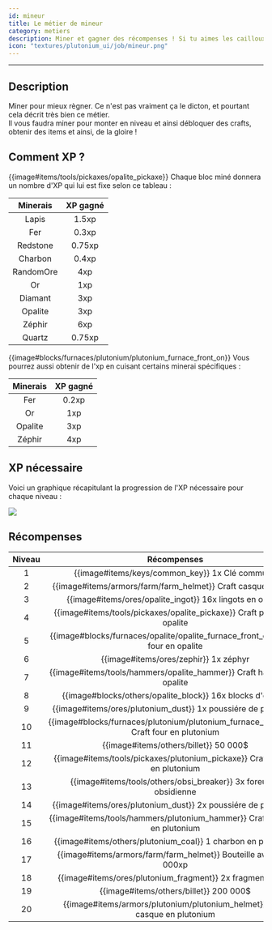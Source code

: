 ```yaml
---
id: mineur
title: Le métier de mineur
category: metiers
description: Miner et gagner des récompenses ! Si tu aimes les cailloux, tu aimeras ce métier.
icon: "textures/plutonium_ui/job/mineur.png"
---
```

___
## Description

Miner pour mieux règner. Ce n'est pas vraiment ça le dicton, et pourtant cela décrit très bien ce métier.  
Il vous faudra miner pour monter en niveau et ainsi débloquer des crafts, obtenir des items et ainsi, de la gloire !  

## Comment XP ?

{{image#items/tools/pickaxes/opalite_pickaxe}} Chaque bloc miné donnera un nombre d'XP qui lui est fixe selon ce tableau : 

Minerais | XP gagné
:------: | :------:
Lapis | 1.5xp
Fer | 0.3xp
Redstone | 0.75xp
Charbon | 0.4xp
RandomOre | 4xp
Or | 1xp
Diamant | 3xp
Opalite | 3xp
Zéphir | 6xp
Quartz | 0.75xp

{{image#blocks/furnaces/plutonium/plutonium_furnace_front_on}} Vous pourrez aussi obtenir de l'xp en cuisant certains minerai spécifiques :

Minerais | XP gagné
:------: | :------:
Fer | 0.2xp
Or | 1xp
Opalite | 3xp
Zéphir | 4xp

## XP nécessaire

Voici un graphique récapitulant la progression de l'XP nécessaire pour chaque niveau :  

<img style="margin: 0 auto;" src="https://user-images.githubusercontent.com/109299545/179062119-d4ceae2f-0a9e-4d0b-a375-7fd3b3452178.PNG">

## Récompenses

Niveau | Récompenses
:----: | :---------: 
1 | {{image#items/keys/common_key}} 1x Clé commune
2 | {{image#items/armors/farm/farm_helmet}} Craft casque de farm
3 | {{image#items/ores/opalite_ingot}} 16x lingots en opalite
4 | {{image#items/tools/pickaxes/opalite_pickaxe}} Craft pioche en opalite
5 | {{image#blocks/furnaces/opalite/opalite_furnace_front_off}} Craft four en opalite
6 | {{image#items/ores/zephir}} 1x zéphyr
7 | {{image#items/tools/hammers/opalite_hammer}} Craft hammer en opalite
8 | {{image#blocks/others/opalite_block}} 16x blocks d'opalite
9 | {{image#items/ores/plutonium_dust}} 1x poussiére de plutonium
10 | {{image#blocks/furnaces/plutonium/plutonium_furnace_front_off}} Craft four en plutonium
11 | {{image#items/others/billet}} 50 000$
12 | {{image#items/tools/pickaxes/plutonium_pickaxe}} Craft pioche en plutonium
13 | {{image#items/tools/others/obsi_breaker}} 3x foreuses obsidienne
14 | {{image#items/ores/plutonium_dust}} 2x poussiére de plutonium
15 | {{image#items/tools/hammers/plutonium_hammer}} Craft hammer en plutonium
16 | {{image#items/others/plutonium_coal}} 1 charbon en plutonium
17 | {{image#items/armors/farm/farm_helmet}} Bouteille avec 250 000xp
18 | {{image#items/ores/plutonium_fragment}} 2x fragments pluto
19 | {{image#items/others/billet}} 200 000$
20 | {{image#items/armors/plutonium/plutonium_helmet}} Craft casque en plutonium